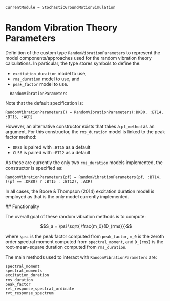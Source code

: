 ```@meta
CurrentModule = StochasticGroundMotionSimulation
```

# Random Vibration Theory Parameters
Definition of the custom type `RandomVibrationParameters` to represent the model components/approaches used for the random vibration theory calculations.
In particular, the type stores symbols to define the:
- `excitation_duration` model to use,
- `rms_duration` model to use, and
- `peak_factor` model to use.

```@docs
  RandomVibrationParameters
```

Note that the default specification is:
```@example
RandomVibrationParameters() = RandomVibrationParameters(:DK80, :BT14, :BT15, :ACR)
```
However, an alternative constructor exists that takes a `pf_method` as an argument.
For this constructor, the `rms_duration` model is linked to the peak factor method:
- `DK80` is paired with `:BT15` as a default
- `CL56` is paired with `:BT12` as a default

As these are currently the only two `rms_duration` models implemented, the constructor is specified as:
```@example
RandomVibrationParameters(pf) = RandomVibrationParameters(pf, :BT14, ((pf == :DK80) ? :BT15 : :BT12), :ACR)
```

In all cases, the Boore & Thompson (2014) excitation duration model is employed as that is the only model currently implemented.


## Functionality

The overall goal of these random vibration methods is to compute:
```math
S_a = \psi \sqrt{ \frac{m_0}{D_{rms}}}
```
where ``\psi`` is the peak factor computed from `peak_factor`, ``m_0`` is the zeroth order spectral moment computed from `spectral_moment`, and ``D_{rms}`` is the root-mean-square duration computed from `rms_duration`.

The main methods used to interact with `RandomVibrationParameters` are:

```@docs
spectral_moment
spectral_moments
excitation_duration
rms_duration
peak_factor
rvt_response_spectral_ordinate
rvt_response_spectrum
```
